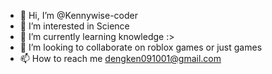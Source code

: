 - 👋 Hi, I’m @Kennywise-coder
- 👀 I’m interested in Science
- 🌱 I’m currently learning knowledge :>
- 💞️ I’m looking to collaborate on roblox games or just games
- 📫 How to reach me dengken091001@gmail.com

